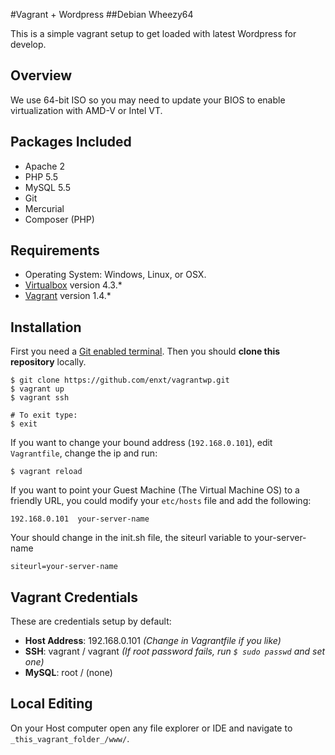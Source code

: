 #Vagrant + Wordpress
##Debian Wheezy64

This is a simple vagrant setup to get loaded with latest Wordpress for develop.

## Overview

We use 64-bit ISO so you may need to update your BIOS to enable virtualization with AMD-V or Intel VT.

## Packages Included

- Apache 2
- PHP 5.5
- MySQL 5.5
- Git
- Mercurial
- Composer (PHP)

## Requirements

- Operating System: Windows, Linux, or OSX.
- [Virtualbox](https://www.virtualbox.org) version 4.3.*
- [Vagrant](http://www.vagrantup.com) version 1.4.*

## Installation

First you need a [Git enabled terminal](#software-suggestions). Then you should **clone this repository** locally.

    $ git clone https://github.com/enxt/vagrantwp.git
    $ vagrant up
    $ vagrant ssh

    # To exit type:
    $ exit

If you want to change your bound address (`192.168.0.101`), edit `Vagrantfile`, change the ip and run:

    $ vagrant reload

If you want to point your Guest Machine (The Virtual Machine OS) to a friendly URL, you could modify your `etc/hosts` file and add the following:

    192.168.0.101  your-server-name

Your should change in the init.sh file, the siteurl variable to your-server-name

    siteurl=your-server-name
    
## Vagrant Credentials

These are credentials setup by default:

- **Host Address**: 192.168.0.101 _(Change in Vagrantfile if you like)_
- **SSH**: vagrant / vagrant _(If root password fails, run `$ sudo passwd` and set one)_
- **MySQL**: root / (none)


## Local Editing

On your Host computer open any file explorer or IDE and navigate to `_this_vagrant_folder_/www/`. 


